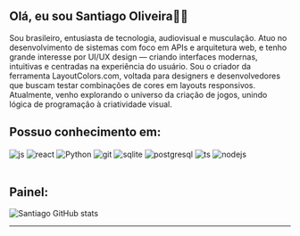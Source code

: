 ## Olá, eu sou Santiago Oliveira👨‍💻
Sou brasileiro, entusiasta de tecnologia, audiovisual e musculação. Atuo no desenvolvimento de sistemas com foco em APIs e arquitetura web, e tenho grande interesse por UI/UX design — criando interfaces modernas, intuitivas e centradas na experiência do usuário.
Sou o criador da ferramenta LayoutColors.com, voltada para designers e desenvolvedores que buscam testar combinações de cores em layouts responsivos. Atualmente, venho explorando o universo da criação de jogos, unindo lógica de programação à criatividade visual.

## Possuo conhecimento em: 
<div style="display: inline_block">
  <img align="center" alt="js" src="https://img.shields.io/badge/JavaScript-F7DF1E?style=for-the-badge&logo=javascript&logoColor=black" />
  <img align="center" alt="react" src="https://img.shields.io/badge/React-20232A?style=for-the-badge&logo=react&logoColor=61DAFB" />
  <img align="center" alt="Python" src="https://img.shields.io/badge/Python-3776AB?style=for-the-badge&logo=python&logoColor=white" />
  <img align="center" alt="git" src="https://img.shields.io/badge/GIT-E44C30?style=for-the-badge&logo=git&logoColor=white" />
  <img align="center" alt="sqlite" src="https://img.shields.io/badge/SQLite-07405E?style=for-the-badge&logo=sqlite&logoColor=white" />
  <img align="center" alt="postgresql" src="https://img.shields.io/badge/PostgreSQL-316192?style=for-the-badge&logo=postgresql&logoColor=white" />
  <img align="center" alt="ts" src="https://img.shields.io/badge/TypeScript-007ACC?style=for-the-badge&logo=typescript&logoColor=white" />
  <img align="center" alt="nodejs" src="https://img.shields.io/badge/Node.js-43853D?style=for-the-badge&logo=node.js&logoColor=white" />
</div><br/>

## Painel:
![Santiago GitHub stats](https://github-readme-stats.vercel.app/api?username=Santiigas&show_icons=true&theme=transparent)
<hr>
